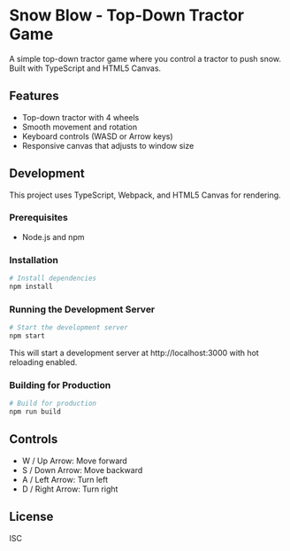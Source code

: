 # Snow Blow - Top-Down Tractor Game

A simple top-down tractor game where you control a tractor to push snow. Built with TypeScript and HTML5 Canvas.

## Features

- Top-down tractor with 4 wheels
- Smooth movement and rotation
- Keyboard controls (WASD or Arrow keys)
- Responsive canvas that adjusts to window size

## Development

This project uses TypeScript, Webpack, and HTML5 Canvas for rendering.

### Prerequisites

- Node.js and npm

### Installation

```bash
# Install dependencies
npm install
```

### Running the Development Server

```bash
# Start the development server
npm start
```

This will start a development server at http://localhost:3000 with hot reloading enabled.

### Building for Production

```bash
# Build for production
npm run build
```

## Controls

- W / Up Arrow: Move forward
- S / Down Arrow: Move backward
- A / Left Arrow: Turn left
- D / Right Arrow: Turn right

## License

ISC 